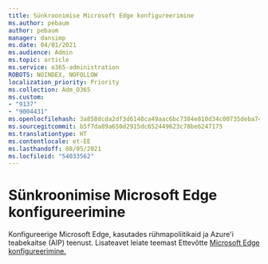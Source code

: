 ```yaml
---
title: Sünkroonimise Microsoft Edge konfigureerimine
ms.author: pebaum
author: pebaum
manager: dansimp
ms.date: 04/01/2021
ms.audience: Admin
ms.topic: article
ms.service: o365-administration
ROBOTS: NOINDEX, NOFOLLOW
localization_priority: Priority
ms.collection: Adm_O365
ms.custom:
- "9137"
- "9004431"
ms.openlocfilehash: 3a858dcda2df3d6148ca49aac6bc7384e810d34c00735deba74dfe9dd31f5656
ms.sourcegitcommit: b5f7da89a650d2915dc652449623c78be6247175
ms.translationtype: HT
ms.contentlocale: et-EE
ms.lasthandoff: 08/05/2021
ms.locfileid: "54033562"
---
```

# <a name="configure-microsoft-edge-sync"></a>Sünkroonimise Microsoft Edge konfigureerimine

Konfigureerige Microsoft Edge, kasutades rühmapoliitikaid ja Azure'i teabekaitse (AIP) teenust. Lisateavet leiate teemast Ettevõtte [Microsoft Edge konfigureerimine.](https://docs.microsoft.com/deployedge/microsoft-edge-enterprise-sync)